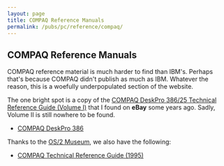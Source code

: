 ```yaml
---
layout: page
title: COMPAQ Reference Manuals
permalink: /pubs/pc/reference/compaq/
---
```


COMPAQ Reference Manuals
------------------------

COMPAQ reference material is much harder to find than IBM's.  Perhaps that's because COMPAQ didn't publish as much
as IBM.  Whatever the reason, this is a woefully underpopulated section of the website.

The one bright spot is a copy of the [COMPAQ DeskPro 386/25 Technical Reference Guide (Volume I)](deskpro386/) that I
found on **eBay** some years ago.  Sadly, Volume II is still nowhere to be found.

* [COMPAQ DeskPro 386](deskpro386/)

Thanks to the [OS/2 Museum](http://www.os2museum.com/wp/), we also have the following:

* [COMPAQ Technical Reference Guide (1995)](https://s3-us-west-2.amazonaws.com/archive.pcjs.org/pubs/pc/reference/compaq/various/COMPAQ+Technical+Reference+Guide+(1995).pdf)
